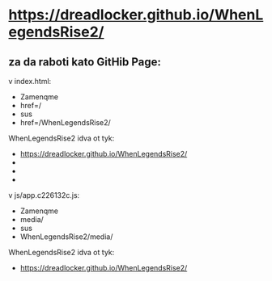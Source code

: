 # https://dreadlocker.github.io/WhenLegendsRise2/

## za da raboti kato GitHib Page:
v index.html:
* Zamenqme
* href=/
* sus
* href=/WhenLegendsRise2/

WhenLegendsRise2 idva ot tyk:
* https://dreadlocker.github.io/WhenLegendsRise2/
* 
* 
* 
v js/app.c226132c.js:
* Zamenqme
* media/
* sus
* WhenLegendsRise2/media/

WhenLegendsRise2 idva ot tyk:
* https://dreadlocker.github.io/WhenLegendsRise2/
